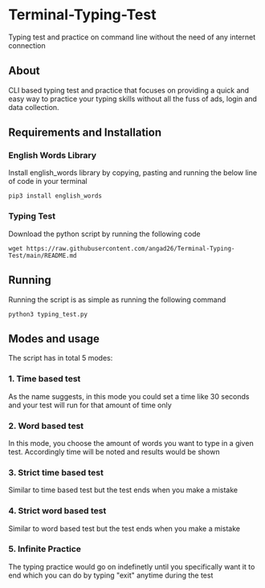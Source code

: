 # Terminal-Typing-Test
Typing test and practice on command line without the need of any internet connection

## About
CLI based typing test and practice that focuses on providing a quick and easy way to practice your typing skills without all the fuss of ads, login and data collection.
  
## Requirements and Installation
### English Words Library

Install english_words library by copying, pasting and running the below line of code in your terminal

```
pip3 install english_words
```

### Typing Test

Download the python script by running the following code

```
wget https://raw.githubusercontent.com/angad26/Terminal-Typing-Test/main/README.md
```

## Running
Running the script is as simple as running the following command
```
python3 typing_test.py
```

## Modes and usage
The script has in total 5 modes:
### 1. Time based test
As the name suggests, in this mode you could set a time like 30 seconds and your test will run for that amount of time only
### 2. Word based test
In this mode, you choose the amount of words you want to type in a given test. Accordingly time will be noted and results would be shown
### 3. Strict time based test
Similar to time based test but the test ends when you make a mistake
### 4. Strict word based test
Similar to word based test but the test ends when you make a mistake
### 5. Infinite Practice
The typing practice would go on indefinetly until you specifically want it to end which you can do by typing "exit" anytime during the test
